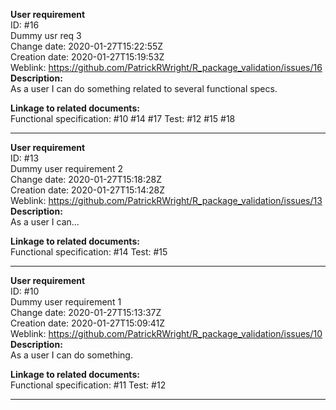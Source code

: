 **User requirement**  
ID: #16  
Dummy usr req 3  
Change date: 2020-01-27T15:22:55Z  
Creation date: 2020-01-27T15:19:53Z  
Weblink: https://github.com/PatrickRWright/R_package_validation/issues/16  
**Description:**  
As a user I can do something related to several functional specs.

**Linkage to related documents:**  
Functional specification: #10 #14 #17 
Test: #12 #15 #18 



---
**User requirement**  
ID: #13  
Dummy user requirement 2  
Change date: 2020-01-27T15:18:28Z  
Creation date: 2020-01-27T15:14:28Z  
Weblink: https://github.com/PatrickRWright/R_package_validation/issues/13  
**Description:**  
As a user I can...

**Linkage to related documents:**  
Functional specification:  #14 
Test: #15 



---
**User requirement**  
ID: #10  
Dummy user requirement 1  
Change date: 2020-01-27T15:13:37Z  
Creation date: 2020-01-27T15:09:41Z  
Weblink: https://github.com/PatrickRWright/R_package_validation/issues/10  
**Description:**  
As a user I can do something.

**Linkage to related documents:**  
Functional specification: #11 
Test: #12 



---
